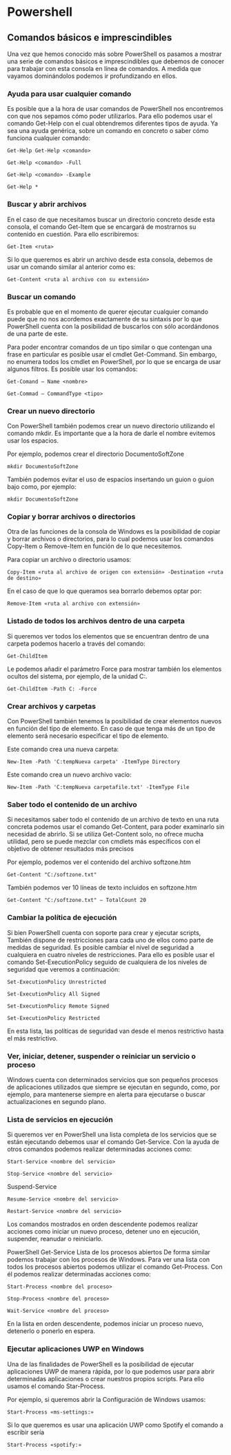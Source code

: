 # Powershell

## Comandos básicos e imprescindibles
Una vez que hemos conocido más sobre PowerShell os pasamos a mostrar una serie de comandos básicos e imprescindibles que debemos de conocer para trabajar con esta consola en línea de comandos. A medida que vayamos dominándolos podemos ir profundizando en ellos.

### Ayuda para usar cualquier comando
Es posible que a la hora de usar comandos de PowerShell nos encontremos con que nos sepamos cómo poder utilizarlos. Para ello podemos usar el comando Get-Help con el cual obtendremos diferentes tipos de ayuda. Ya sea una ayuda genérica, sobre un comando en concreto o saber cómo funciona cualquier comando:

```
Get-Help Get-Help <comando> 
```
```
Get-Help <comando> -Full 
```
```
Get-Help <comando> -Example 
```
```
Get-Help *
```

### Buscar y abrir archivos

En el caso de que necesitamos buscar un directorio concreto desde esta consola, el comando Get-Item que se encargará de mostrarnos su contenido en cuestión. Para ello escribiremos:

```
Get-Item <ruta>
```
Si lo que queremos es abrir un archivo desde esta consola, debemos de usar un comando similar al anterior como es:
```
Get-Content <ruta al archivo con su extensión>
```

### Buscar un comando
Es probable que en el momento de querer ejecutar cualquier comando puede que no nos acordemos exactamente de su sintaxis por lo que PowerShell cuenta con la posibilidad de buscarlos con sólo acordándonos de una parte de este.

Para poder encontrar comandos de un tipo similar o que contengan una frase en particular es posible usar el cmdlet Get-Command. Sin embargo, no enumera todos los cmdlet en PowerShell, por lo que se encarga de usar algunos filtros. Es posible usar los comandos:
```
Get-Comand – Name <nombre> 
```
```
Get-Commad – CommandType <tipo>
```
### Crear un nuevo directorio
Con PowerShell también podemos crear un nuevo directorio utilizando el comando mkdir. Es importante que a la hora de darle el nombre evitemos usar los espacios.

Por ejemplo, podemos crear el directorio DocumentoSoftZone

```
mkdir DocumentoSoftZone
```
También podemos evitar el uso de espacios insertando un guion o guion bajo como, por ejemplo:

```
mkdir DocumentoSoftZone
```

### Copiar y borrar archivos o directorios
Otra de las funciones de la consola de Windows es la posibilidad de copiar y borrar archivos o directorios, para lo cual podemos usar los comandos Copy-Item o Remove-Item en función de lo que necesitemos.

Para copiar un archivo o directorio usamos:
```
Copy-Item «ruta al archivo de origen con extensión» -Destination «ruta de destino»
```
En el caso de que lo que queramos sea borrarlo debemos optar por:
```
Remove-Item «ruta al archivo con extensión»
```

### Listado de todos los archivos dentro de una carpeta
Si queremos ver todos los elementos que se encuentran dentro de una carpeta podemos hacerlo a través del comando:
```
Get-ChildItem
```
Le podemos añadir el parámetro Force para mostrar también los elementos ocultos del sistema, por ejemplo, de la unidad C:.

```
Get-ChildItem -Path C: -Force
```
### Crear archivos y carpetas
Con PowerShell también tenemos la posibilidad de crear elementos nuevos en función del tipo de elemento. En caso de que tenga más de un tipo de elemento será necesario especificar el tipo de elemento.

Este comando crea una nueva carpeta:
```
New-Item -Path 'C:tempNueva carpeta' -ItemType Directory
```
Este comando crea un nuevo archivo vacío:

```
New-Item -Path 'C:tempNueva carpetafile.txt' -ItemType File
```
### Saber todo el contenido de un archivo
Si necesitamos saber todo el contenido de un archivo de texto en una ruta concreta podemos usar el comando Get-Content, para poder examinarlo sin necesidad de abrirlo. Si se utiliza Get-Content solo, no ofrece mucha utilidad, pero se puede mezclar con cmdlets más específicos con el objetivo de obtener resultados más precisos

Por ejemplo, podemos ver el contenido del archivo softzone.htm
```
Get-Content "C:/softzone.txt"
```
También podemos ver 10 líneas de texto incluidos en softzone.htm

```
Get-Content "C:/softzone.txt" – TotalCount 20
```

### Cambiar la política de ejecución
Si bien PowerShell cuenta con soporte para crear y ejecutar scripts, También dispone de restricciones para cada uno de ellos como parte de medidas de seguridad. Es posible cambiar el nivel de seguridad a cualquiera en cuatro niveles de restricciones. Para ello es posible usar el comando Set-ExecutionPolicy seguido de cualquiera de los niveles de seguridad que veremos a continuación:

```
Set-ExecutionPolicy Unrestricted 
```
```
Set-ExecutionPolicy All Signed 
```
```
Set-ExecutionPolicy Remote Signed 
```
```
Set-ExecutionPolicy Restricted
```
En esta lista, las políticas de seguridad van desde el menos restrictivo hasta el más restrictivo.

### Ver, iniciar, detener, suspender o reiniciar un servicio o proceso
Windows cuenta con determinados servicios que son pequeños procesos de aplicaciones utilizados que siempre se ejecutan en segundo, como, por ejemplo, para mantenerse siempre en alerta para ejecutarse o buscar actualizaciones en segundo plano.

### Lista de servicios en ejecución
Si queremos ver en PowerShell una lista completa de los servicios que se están ejecutando debemos usar el comando Get-Service. Con la ayuda de otros comandos podemos realizar determinadas acciones como:
```
Start-Service <nombre del servicio>
``` 
```
Stop-Service <nombre del servicio>
``` 
Suspend-Service <nombre del servicio>
```
Resume-Service <nombre del servicio> 
```
```
Restart-Service <nombre del servicio>
```
Los comandos mostrados en orden descendente podemos realizar acciones como iniciar un nuevo proceso, detener uno en ejecución, suspender, reanudar o reiniciarlo.

PowerShell Get-Service
Lista de los procesos abiertos
De forma similar podemos trabajar con los procesos de Windows. Para ver una lista con todos los procesos abiertos podemos utilizar el comando Get-Process. Con él podemos realizar determinadas acciones como:

```
Start-Process <nombre del proceso>
```
```
Stop-Process <nombre del proceso> 
```
```
Wait-Service <nombre del proceso>
```
En la lista en orden descendente, podemos iniciar un proceso nuevo, detenerlo o ponerlo en espera.

### Ejecutar aplicaciones UWP en Windows
Una de las finalidades de PowerShell es la posibilidad de ejecutar aplicaciones UWP de manera rápida, por lo que podemos usar para abrir determinadas aplicaciones o crear nuestros propios scripts. Para ello usamos el comando Star-Process.

Por ejemplo, si queremos abrir la Configuración de Windows usamos:
```
Start-Process «ms-settings:»
```

Si lo que queremos es usar una aplicación UWP como Spotify el comando a escribir sería
```
Start-Process «spotify:»
```
